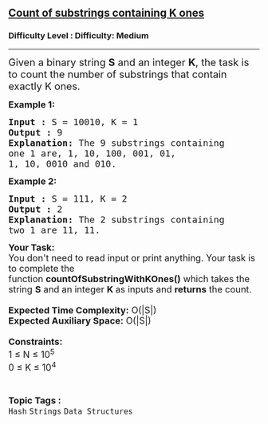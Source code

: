 <h2><a href="https://www.geeksforgeeks.org/problems/count-of-substrings-containing-k-ones2304/1?page=4&category=Hash,Queue&difficulty=Medium&sortBy=submissions">Count of substrings containing K ones</a></h2><h3>Difficulty Level : Difficulty: Medium</h3><hr><div class="problems_problem_content__Xm_eO"><p><span style="font-size: 20px;">Given a binary string <strong>S</strong> and an integer <strong>K</strong>, the task is to count the number of substrings that contain exactly K ones.</span></p>
<p><strong><span style="font-size: 18px;">Example 1:</span></strong></p>
<pre><span style="font-size: 18px;"><strong>Input :</strong> S = 10010, K = 1
<strong>Output :</strong> 9
<strong>Explanation:</strong> The 9 substrings containing 
one 1 are, 1, 10, 100, 001, 01,
1, 10, 0010 and 010.</span>
</pre>
<p><strong><span style="font-size: 18px;">Example 2:</span></strong></p>
<pre><span style="font-size: 18px;"><strong>Input :</strong> S = 111, K = 2 
<strong>Output :</strong> 2 
<strong>Explanation:</strong> The 2 substrings containing
two 1 are 11, 11.</span></pre>
<p><span style="font-size: 18px;"><strong>Your Task:&nbsp;&nbsp;</strong><br>You don't need to read input or print anything. Your task is to complete the function&nbsp;<strong>countOfSubstringWithKOnes()</strong>&nbsp;which takes the string <strong>S</strong> and an integer <strong>K&nbsp;</strong>as inputs and <strong>returns</strong> the count.<br><br><strong>Expected Time Complexity:</strong>&nbsp;O(|S|)<br><strong>Expected Auxiliary Space:</strong>&nbsp;O(|S|)<br><br><strong>Constraints:</strong><br>1 ≤ N ≤ 10<sup>5</sup><br>0 ≤ K ≤ 10<sup>4</sup></span></p></div><br><p><span style=font-size:18px><strong>Topic Tags : </strong><br><code>Hash</code>&nbsp;<code>Strings</code>&nbsp;<code>Data Structures</code>&nbsp;